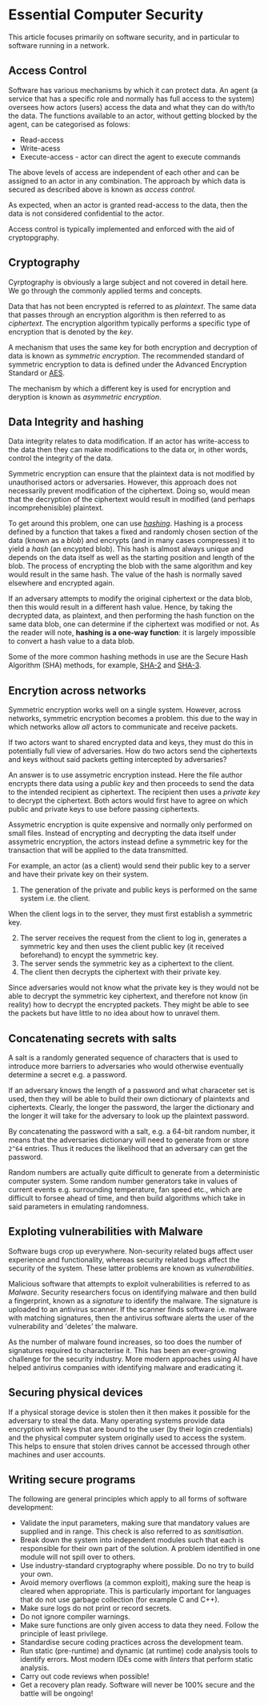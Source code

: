 # Essential Computer Security

This article focuses primarily on software security, and in particular to software running in a network.

## Access Control

Software has various mechanisms by which it can protect data. An agent (a service that has a specific role and normally has full access to the system) oversees how actors (users) access the data and what they can do with/to the data. The functions available to an actor, without getting blocked by the agent, can be categorised as folows:

+ Read-access
+ Write-acess
+ Execute-access - actor can direct the agent to execute commands

The above levels of access are independent of each other and can be assigned to an actor in any combination. The approach by which data is secured as described above is known as _access control_.

As expected, when an actor is granted read-access to the data, then the data is not considered confidential to the actor. 

Access control is typically implemented and enforced with the aid of cryptopgraphy.

## Cryptography

Cyrptography is obviously a large subject and not covered in detail here. We go through the commonly applied terms and concepts.

Data that has not been encrypted is referred to as _plaintext_. The same data that passes through an encryption algorithm is then referred to as _ciphertext_. The encryption algorithm typically performs a specific type of encryption that is denoted by the _key_.

A mechanism that uses the same key for both encryption and decryption of data is known as _symmetric encryption_. The recommended standard of symmetric encryption to data is defined under the Advanced Encryption Standard or [AES](https://en.wikipedia.org/wiki/Advanced_Encryption_Standard).

The mechanism by which a different key is used for encryption and deryption is known as _asymmetric encryption_.

## Data Integrity and hashing

Data integrity relates to data modification. If an actor has write-access to the data then they can make modifications to the data or, in other words, control the integrity of the data.

Symmetric encryption can ensure that the plaintext data is not modified by unauthorised actors or adversaries. However, this approach does not necessarily prevent modification of the ciphertext. Doing so, would mean that the decryption of the ciphertext would result in modified (and perhaps incomprehenisible) plaintext.

To get around this problem, one can use [_hashing_](https://en.wikipedia.org/wiki/Hash_function). Hashing is a process defined by a function that takes a fixed and randomly chosen section of the data (known as a _blob_) and encrypts (and in many cases compresses) it to yield a _hash_ (an encypted blob). This hash is almost always unique and depends on the data itself as well as the starting position and length of the blob. The process of encrypting the blob with the same algorithm and key would result in the same hash. The value of the hash is normally saved elsewhere and encrypted again.

If an adversary attempts to modify the original ciphertext or the data blob, then this would result in a different hash value. Hence, by taking the decrypted data, as plaintext, and then performing the hash function on the same data blob, one can determine if the ciphertext was modified or not. As the reader will note, __hashing is a one-way function__: it is largely impossible to convert a hash value to a data blob.

Some of the more common hashing methods in use are the Secure Hash Algorithm (SHA) methods, for example, [SHA-2](https://en.wikipedia.org/wiki/SHA-2) and [SHA-3](https://en.wikipedia.org/wiki/SHA-3).

## Encrytion across networks

Symmetric encryption works well on a single system. However, across networks, symmetric encryption becomes a problem. this due to the way in which networks allow _all_ actors to communicate and receive packets.

If two actors want to shared encrypted data and keys, they must do this in potentially full view of adversaries. How do two actors send the ciphertexts and keys without said packets getting intercepted by adversaries?

An answer is to use assymetric encryption instead. Here the file author encrypts there data using a _public key_ and then proceeds to send the data to the intended recipient as ciphertext. The recipient then uses a _private key_ to decrypt the ciphertext. Both actors would first have to agree on which public and private keys to use before passing ciphertexts.

Assymetric encryption is quite expensive and normally only performed on small files. Instead of encrypting and decrypting the data itself under assymetric encryption, the actors instead define a symmetric key for the transaction that will be applied to the data transmitted. 

For example, an actor (as a client) would send their public key to a server and have their private key on their system. 

1. The generation of the private and public keys is performed on the same system i.e. the client. 

When the client logs in to the server, they must first establish a symmetric key. 

2. The server receives the request from the client to log in, generates a symmetric key and then uses the client public key (it received beforehand) to encypt the symmetric key. 
3. The server sends the symmetric key as a ciphertext to the client.
4. The client then decrypts the ciphertext with their private key.

Since adversaries would not know what the private key is they would not be able to decrypt the symmetric key ciphertext, and therefore not know (in reality) how to decrypt the encrypted packets. They might be able to see the packets but have little to no idea about how to unravel them.

## Concatenating secrets with salts

A salt is a randomly generated sequence of characters that is used to introduce more barriers to adversaries who would otherwise eventually determine a secret e.g. a password.

If an adversary knows the length of a password and what characeter set is used, then they will be able to build their own dictionary of plaintexts and ciphertexts. Clearly, the longer the password, the larger the dictionary and the longer it will take for the adversary to look up the plaintext password.

By concatenating the password with a salt, e.g. a 64-bit random number, it means that the adversaries dictionary will need to generate from or store ```2^64``` entries. Thus it reduces the likelihood that an adversary can get the password.

Random numbers are actually quite difficult to generate from a deterministic computer system. Some random number generators take in values of current events e.g. surrounding temperature, fan speed etc., which are difficult to forsee ahead of time, and then build algorithms which take in said parameters in emulating randomness.

## Exploting vulnerabilities with Malware

Software bugs crop up everywhere. Non-security related bugs affect user experience and functionality, whereas security related bugs affect the security of the system. These latter problems are known as _vulnerabilities_.

Malicious software that attempts to exploit vulnerabilities is referred to as _Malware_. Security researchers focus on identifying malware and then build a fingerprint, known as a _signature_ to identify the malware. The signature is uploaded to an antivirus scanner. If the scanner finds software i.e. malware with matching signatures, then the antivirus software alerts the user of the vulnerability and 'deletes' the malware.

As the number of malware found increases, so too does the number of signatures required to characterise it. This has been an ever-growing challenge for the security industry. More modern approaches using AI have helped antivirus companies with identifying malware and eradicating it.

## Securing physical devices

If a physical storage device is stolen then it then makes it possible for the adversary to steal the data. Many operating systems provide data encryption with keys that are bound to the user (by their login credentials) and the physical computer system originally used to access the system. This helps to ensure that stolen drives cannot be accessed through other machines and user accounts.

## Writing secure programs

The following are general principles which apply to all forms of software development:

+ Validate the input parameters, making sure that mandatory values are supplied and in range. This check is also referred to as _sanitisation_.
+ Break down the system into independent modules such that each is responsible for their own part of the solution. A problem identified in one module will not spill over to others.
+ Use industry-standard cryptography where possible. Do no try to build your own.
+ Avoid memory overflows (a common exploit), making sure the heap is cleared when appropriate. This is particularly important for languages that do not use garbage collection (for example C and C++).
+ Make sure logs do not print or record secrets.
+ Do not ignore compiler warnings.
+ Make sure functions are only given access to data they need. Follow the principle of least privilege.
+ Standardise secure coding practices across the development team.
+ Run static (pre-runtime) and dynamic (at runtime) code analysis tools to identify errors. Most modern IDEs come with _linters_ that perform static analysis.
+ Carry out code reviews when possible!
+ Get a recovery plan ready. Software will never be 100% secure and the battle will be ongoing!
